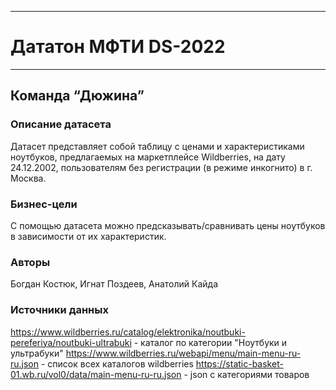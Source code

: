 ____
# Дататон МФТИ DS-2022
____

## Команда “Дюжина”

### Описание датасета
Датасет представляет собой таблицу с ценами и характеристиками ноутбуков, предлагаемых на маркетплейсе Wildberries, на дату 24.12.2002, пользователям без регистрации (в режиме инкогнито) в г. Москва.

### Бизнес-цели
С помощью датасета можно предсказывать/сравнивать цены ноутбуков в зависимости от их характеристик.

### Авторы
Богдан Костюк, Игнат Поздеев, Анатолий Кайда

### Источники данных
https://www.wildberries.ru/catalog/elektronika/noutbuki-pereferiya/noutbuki-ultrabuki - каталог по категории "Ноутбуки и ультрабуки"
https://www.wildberries.ru/webapi/menu/main-menu-ru-ru.json - список всех каталогов wildberries
https://static-basket-01.wb.ru/vol0/data/main-menu-ru-ru.json - json с категориями товаров
